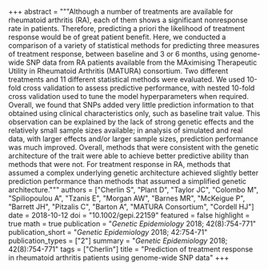 +++
abstract = """Although a number of treatments are available for rheumatoid arthritis (RA), each of them shows a significant nonresponse rate in patients. Therefore, predicting a priori the likelihood of treatment response would be of great patient benefit. Here, we conducted a comparison of a variety of statistical methods for predicting three measures of treatment response, between baseline and 3 or 6 months, using genome-wide SNP data from RA patients available from the MAximising Therapeutic Utility in Rheumatoid Arthritis (MATURA) consortium. Two different treatments and 11 different statistical methods were evaluated. We used 10-fold cross validation to assess predictive performance, with nested 10-fold cross validation used to tune the model hyperparameters when required. Overall, we found that SNPs added very little prediction information to that obtained using clinical characteristics only, such as baseline trait value. This observation can be explained by the lack of strong genetic effects and the relatively small sample sizes available; in analysis of simulated and real data, with larger effects and/or larger sample sizes, prediction performance was much improved. Overall, methods that were consistent with the genetic architecture of the trait were able to achieve better predictive ability than methods that were not. For treatment response in RA, methods that assumed a complex underlying genetic architecture achieved slightly better prediction performance than methods that assumed a simplified genetic architecture."""
authors = ["Cherlin S", "Plant D", "Taylor JC", "Colombo M", "Spiliopoulou A", "Tzanis E", "Morgan AW", "Barnes MR", "McKeigue P", "Barrett JH", "Pitzalis C", "Barton A", "MATURA Consortium", "Cordell HJ"]
date = 2018-10-12
doi = "10.1002/gepi.22159"
featured = false
highlight = true
math = true
publication = "*Genetic Epidemiology* 2018; 42(8):754-771"
publication_short = "*Genetic Epidemiology* 2018; 42:754-71"
publication_types = ["2"]
summary = "*Genetic Epidemiology* 2018; 42(8):754-771"
tags = ["Cherlin"]
title = "Prediction of treatment response in rheumatoid arthritis patients using genome-wide SNP data"
+++
